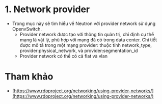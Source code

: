 ﻿# 1. Network provider
- Trong mục này sẽ tìm hiểu về Neutron với provider network sử dụng OpenvSwitch.
	- Provider network được tạo với thông tin quản trị, chỉ định cụ thể mạng là vật lý, phù hợp với mạng đã có trong data center. Chi tiết được mô tả trong một mạng provider: 
	thuộc tính network_type, provider:physical_network, và provider:segmentation_id
	- Provider network có thể có cả flat và vlan


# Tham khảo
- [https://www.rdoproject.org/networking/using-provider-networks/](https://www.rdoproject.org/networking/using-provider-networks/)

